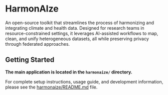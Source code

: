 # HarmonAIze

An open-source toolkit that streamlines the process of harmonizing and integrating climate and health data. Designed for research teams in resource-constrained settings, it leverages AI-assisted workflows to map, clean, and unify heterogeneous datasets, all while preserving privacy through federated approaches.

## Getting Started

**The main application is located in the `harmonaize/` directory.**

For complete setup instructions, usage guide, and development information, please see the [harmonaize/README.md](harmonaize/README.md) file.

